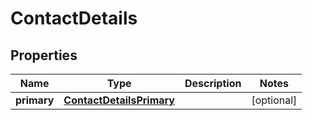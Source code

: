 
# ContactDetails

## Properties
Name | Type | Description | Notes
------------ | ------------- | ------------- | -------------
**primary** | [**ContactDetailsPrimary**](ContactDetailsPrimary.md) |  |  [optional]



